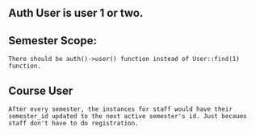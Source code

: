 ###

## Auth User is user 1 or two.

## Semester Scope:
    There should be auth()->user() function instead of User::find(1) function.

## Course User
    After every semester, the instances for staff would have their semester_id updated to the next active semester's id. Just becaues staff don't have to do registration.
